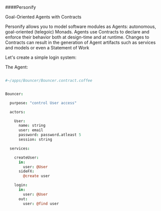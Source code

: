 ####Personify

Goal-Oriented Agents with Contracts

Personify allows you to model software modules as Agents: autonomous, goal-oriented (telegoic) Monads.
Agents use Contracts to declare and enforce their behavior both at design-time and at runtime.
Changes to Contracts can result in the generation of Agent artifacts such as services and models or even a Statement of Work

Let's create a simple login system:

The Agent:


```coffeescript

#~/apps/Bouncer/Bouncer.contract.coffee


Bouncer:

  purpose: "control User access"

  actors:  

    User:
      name: string
      user: email 
      password: password.atleast 5 
      session: string

  services:    

    createUser:      
      in: 
        user: @User
      sideFX: 
        @create user

    login:
      in: 
        user: @User
      out:
        user: @find user 
          
```


